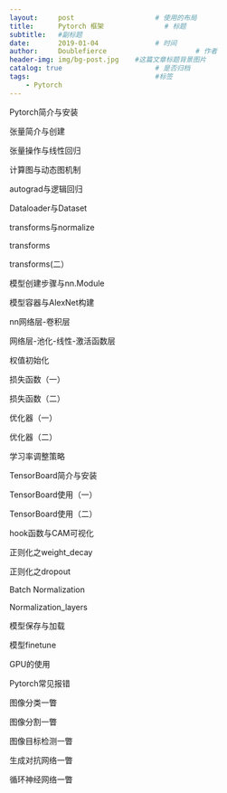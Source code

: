 ```yaml
---
layout:     post                    # 使用的布局
title:      Pytorch 框架               # 标题 
subtitle:   #副标题
date:       2019-01-04              # 时间
author:     Doublefierce                      # 作者
header-img: img/bg-post.jpg    #这篇文章标题背景图片
catalog: true                       # 是否归档
tags:                               #标签
    - Pytorch
---
```


Pytorch简介与安装


张量简介与创建

张量操作与线性回归

计算图与动态图机制

autograd与逻辑回归


Dataloader与Dataset


transforms与normalize


transforms


transforms(二）


模型创建步骤与nn.Module

模型容器与AlexNet构建


nn网络层-卷积层


网络层-池化-线性-激活函数层

权值初始化


损失函数（一）


损失函数（二）


优化器（一）


优化器（二）


学习率调整策略


TensorBoard简介与安装


TensorBoard使用（一）


TensorBoard使用（二）


hook函数与CAM可视化


正则化之weight_decay


正则化之dropout


Batch Normalization


Normalization_layers


模型保存与加载


模型finetune

GPU的使用


Pytorch常见报错


图像分类一瞥


图像分割一瞥


图像目标检测一瞥


生成对抗网络一瞥


循环神经网络一瞥

